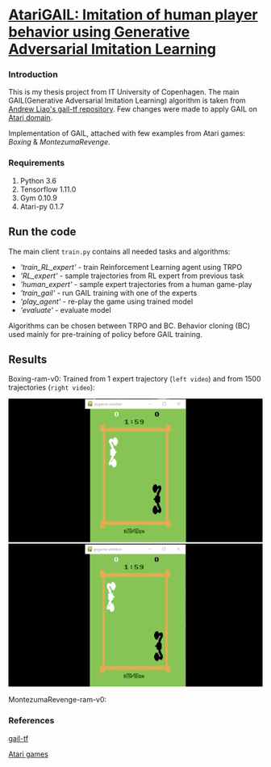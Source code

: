 # [AtariGAIL: Imitation of human player behavior using Generative Adversarial Imitation Learning]()

### Introduction

This is my thesis project from IT University of Copenhagen. The main GAIL(Generative Adversarial Imitation Learning) algorithm
 is taken from [Andrew Liao's gail-tf repository](https://github.com/andrewliao11/gail-tf). 
 Few changes were made to apply GAIL on [Atari domain](https://gym.openai.com/envs/#atari).

Implementation of GAIL, attached with few examples from Atari games: *Boxing* & *MontezumaRevenge*.

### Requirements

1. Python 3.6
2. Tensorflow 1.11.0
3. Gym 0.10.9
4. Atari-py 0.1.7 

## Run the code

The main client `train.py` contains all needed tasks and algorithms:
* *'train_RL_expert'* -  train Reinforcement Learning agent using TRPO
* *'RL_expert'* - sample trajectories from RL expert from previous task
* *'human_expert'* - sample expert trajectories from a human game-play
* *'train_gail'* - run GAIL training with one of the experts
* *'play_agent'* - re-play the game using trained model
* *'evaluate'* - evaluate model

Algorithms can be chosen between TRPO and BC. Behavior cloning (BC) used mainly for pre-training of policy before GAIL training.

## Results
Boxing-ram-v0: Trained from 1 expert trajectory (`left video`) and from 1500 trajectories (`right video`):

   ![](Boxing1traj.gif) ![](Boxing1500traj.gif)
   
   MontezumaRevenge-ram-v0:

 
### References

[gail-tf](https://github.com/andrewliao11/gail-tf)

[Atari games](https://gym.openai.com/envs/#atari)
